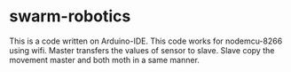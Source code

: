 # swarm-robotics
This is a code written on Arduino-IDE. This code works for nodemcu-8266 using wifi. Master transfers the values of sensor to slave. Slave copy the movement master and both moth in a same manner.
